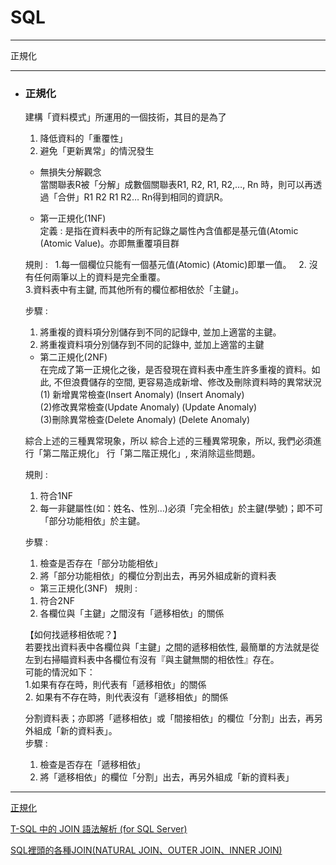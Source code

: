 # SQL
*****
正規化
*****
+ ### 正規化  
	建構「資料模式」所運用的一個技術，其目的是為了  
	1. 降低資料的「重覆性」  
	2. 避免「更新異常」的情況發生  
	
	+ 無損失分解觀念  
	當關聯表R被「分解」成數個關聯表R1, R2, R1, R2,…, Rn 時，則可以再透過「合併」R1 R2 R1 R2… Rn得到相同的資訊R。  

	+ 第一正規化(1NF)  
	定義 : 是指在資料表中的所有記錄之屬性內含值都是基元值(Atomic (Atomic Value)。亦即無重覆項目群  
	
	規則 :  
	1.每一個欄位只能有一個基元值(Atomic) (Atomic)即單一值。  
	2. 沒有任何兩筆以上的資料是完全重覆。  
	3.資料表中有主鍵, 而其他所有的欄位都相依於「主鍵」。  
	
	步驟 :  
	1. 將重複的資料項分別儲存到不同的記錄中, 並加上適當的主鍵。  
	2. 將重複資料項分別儲存到不同的記錄中, 並加上適當的主鍵  
	
	+ 第二正規化(2NF)  
	在完成了第一正規化之後，是否發現在資料表中產生許多重複的資料。如此, 不但浪費儲存的空間, 更容易造成新增、修改及刪除資料時的異常狀況  
	(1) 新增異常檢查(Insert Anomaly) (Insert Anomaly)  
	(2)修改異常檢查(Update Anomaly) (Update Anomaly)  
	(3)刪除異常檢查(Delete Anomaly) (Delete Anomaly)  
	
	綜合上述的三種異常現象，所以 綜合上述的三種異常現象，所以, 我們必須進行「第二階正規化」 行「第二階正規化」, 來消除這些問題。 
	
	規則 :  
	1. 符合1NF  
	2. 每一非鍵屬性(如：姓名、性別…)必須「完全相依」於主鍵(學號)；即不可「部分功能相依」於主鍵。  
	
	步驟 :  
	1. 檢查是否存在「部分功能相依」  
	2. 將「部分功能相依」的欄位分割出去，再另外組成新的資料表  
	
	+ 第三正規化(3NF)  
	規則 :  
	1. 符合2NF  
	2. 各欄位與「主鍵」之間沒有「遞移相依」的關係  
	
	【如何找遞移相依呢？】  
	若要找出資料表中各欄位與「主鍵」之間的遞移相依性, 最簡單的方法就是從左到右掃瞄資料表中各欄位有沒有『與主鍵無關的相依性』存在。  
	可能的情況如下：  
	1.如果有存在時，則代表有「遞移相依」的關係  
	2. 如果有不存在時，則代表沒有「遞移相依」的關係  
	
	分割資料表；亦即將「遞移相依」或「間接相依」的欄位「分割」出去，再另外組成「新的資料表」。  
	步驟 :  
	1. 檢查是否存在「遞移相依」  
	2. 將「遞移相依」的欄位「分割」出去，再另外組成「新的資料表」  
	
	
*****
[正規化](http://cc.cust.edu.tw/~ccchen/doc/db_04.pdf)  

[T-SQL 中的 JOIN 語法解析 (for SQL Server)](https://dotblogs.com.tw/caubekimo/2010/07/28/16874)  

[SQL裡頭的各種JOIN(NATURAL JOIN、OUTER JOIN、INNER JOIN)](http://ponshanecode.blogspot.tw/2014/08/sqljoinnatural-joinouter-joininner-join.html)  

